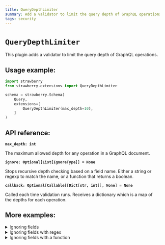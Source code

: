 ```yaml
---
title: QueryDepthLimiter
summary: Add a validator to limit the query depth of GraphQL operations.
tags: security
---
```


# `QueryDepthLimiter`

This plugin adds a validator to limit the query depth of GraphQL operations.

## Usage example:

```python
import strawberry
from strawberry.extensions import QueryDepthLimiter

schema = strawberry.Schema(
    Query,
    extensions=[
        QueryDepthLimiter(max_depth=10),
    ]
)
```

## API reference:

**`max_depth: int`**

The maximum allowed depth for any operation in a GraphQL document.

**`ignore: Optional[List[IgnoreType]] = None`**

Stops recursive depth checking based on a field name.
Either a string or regexp to match the name, or a function that returns
a boolean.

**`callback: Optional[Callable[[Dict[str, int]], None] = None`**

Called each time validation runs. Receives a dictionary which is a
map of the depths for each operation.

## More examples:

<details>
  <summary>Ignoring fields</summary>

  ```python
  import strawberry
  from strawberry.extensions import QueryDepthLimiter

  schema = strawberry.Schema(
      Query,
      extensions=[
          QueryDepthLimiter(
            max_depth=2,
            ignore=["user"]
          ),
      ]
  )

  # This query fails
  schema.execute("""
    query TooDeep {
      book {
        author {
          publishedBooks {
            title
          }
        }
      }
    }
  """)

  # This query succeeds because the `user` field is ignored
  schema.execute("""
    query NotTooDeep {
      user {
        favouriteBooks {
          author {
            publishedBooks {
              title
            }
          }
        }
      }
    }
  """)
  ```
</details>

<details>
  <summary>Ignoring fields with regex</summary>

  ```python
  import re
  import strawberry
  from strawberry.extensions import QueryDepthLimiter

  schema = strawberry.Schema(
      Query,
      extensions=[
          QueryDepthLimiter(
            max_depth=2,
            ignore=[re.compile(r".*favourite.*"]
          ),
      ]
  )

  # This query succeeds because an field that contains `favourite` is ignored
  schema.execute("""
    query NotTooDeep {
      user {
        favouriteBooks {
          author {
            publishedBooks {
              title
            }
          }
        }
      }
    }
  """)
  ```
</details>

<details>
  <summary>Ignoring fields with a function</summary>

  ```python
  import strawberry
  from strawberry.extensions import QueryDepthLimiter

  schema = strawberry.Schema(
      Query,
      extensions=[
          QueryDepthLimiter(
            max_depth=2,
            ignore=[lambda field_name: field_name == "user"]
          ),
      ]
  )

  schema.execute("""
    query NotTooDeep {
      user {
        favouriteBooks {
          author {
            publishedBooks {
              title
            }
          }
        }
      }
    }
  """)
  ```
</details>
